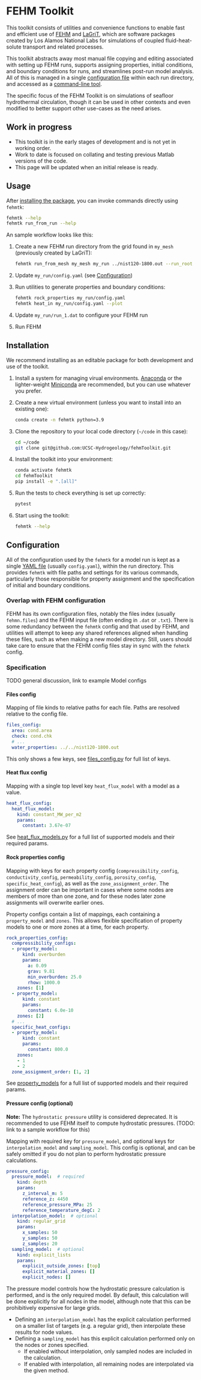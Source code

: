 # FEHM Toolkit
This toolkit consists of utilities and convenience functions to enable fast and efficient use of [FEHM](https://github.com/lanl/FEHM) and [LaGriT](https://github.com/lanl/LaGriT), which are software packages created by Los Alamos National Labs for simulations of coupled fluid-heat-solute transport and related processes.

This toolkit abstracts away most manual file copying and editing associated with setting up FEHM runs, supports assigning properties, initial conditions, and boundary conditions for runs, and streamlines post-run model analysis. All of this is managed in a single [configuration file](#configuration) within each run directory, and accessed as a [command-line tool](#usage).

The specific focus of the FEHM Toolkit is on simulations of seafloor hydrothermal circulation, though it can be used in other contexts and even modified to better support other use-cases as the need arises.

## Work in progress
* This toolkit is in the early stages of development and is not yet in working order.
* Work to date is focused on collating and testing previous Matlab versions of the code.
* This page will be updated when an initial release is ready.

## Usage
After [installing the package](#installation), you can invoke commands directly using `fehmtk`:

```zsh
fehmtk --help
fehmtk run_from_run --help
```

An sample workflow looks like this:
1. Create a new FEHM run directory from the grid found in `my_mesh` (previously created by LaGriT):

    ```zsh
    fehmtk run_from_mesh my_mesh my_run ../nist120-1800.out --run_root run_1
    ```

1. Update `my_run/config.yaml` (see [Configuration](#configuration))
1. Run utilities to generate properties and boundary conditions:

    ```zsh
    fehmtk rock_properties my_run/config.yaml
    fehmtk heat_in my_run/config.yaml --plot
    ```

1. Update `my_run/run_1.dat` to configure your FEHM run
1. Run FEHM

## Installation
We recommend installing as an editable package for both development and use of the toolkit.

1. Install a system for managing virual environments. [Anaconda](https://www.anaconda.com/products/distribution#Downloads) or the lighter-weight [Miniconda](https://docs.conda.io/en/latest/miniconda.html#latest-miniconda-installer-links) are recommended, but you can use whatever you prefer.
1. Create a new virtual environment (unless you want to install into an existing one):

    ```zsh
    conda create -n fehmtk python=3.9
    ```

1. Clone the repository to your local code directory (`~/code` in this case):

    ```zsh
    cd ~/code
    git clone git@github.com:UCSC-Hydrogeology/fehmToolkit.git
    ```

1. Install the toolkit into your environment:

    ```zsh
    conda activate fehmtk
    cd fehmToolkit
    pip install -e ".[all]"
    ```

1. Run the tests to check everything is set up correctly:

    ```zsh
    pytest
    ```

1. Start using the toolkit:

    ```zsh
    fehmtk --help
    ```

## Configuration
All of the configuration used by the `fehmtk` for a model run is kept as a single [YAML file](https://yaml.org/spec/1.2.2/#chapter-2-language-overview) (usually `config.yaml`), within the run directory. This provides `fehmtk` with file paths and settings for its various commands, particularly those responsible for property assignment and the specification of initial and boundary conditions.

### Overlap with FEHM configuration
FEHM has its own configuration files, notably the files index (usually `fehmn.files`) and the FEHM input file (often ending in `.dat` or `.txt`). There is some redundancy between the `fehmtk` config and that used by FEHM, and utilities will attempt to keep any shared references aligned when handling these files, such as when making a new model directory. Still, users should take care to ensure that the FEHM config files stay in sync with the `fehmtk` config.

### Specification
TODO general discussion, link to example
Model configs

#### Files config
Mapping of file kinds to relative paths for each file. Paths are resolved relative to the config file.
```yaml
files_config:
  area: cond.area
  check: cond.chk
  # ...
  water_properties: ../../nist120-1800.out
```
This only shows a few keys, see [files_config.py](fehm_toolkit/config/files_config.py) for full list of keys.

#### Heat flux config
Mapping with a single top level key `heat_flux_model` with a model as a value.
```yaml
heat_flux_config:
  heat_flux_model:
    kind: constant_MW_per_m2
    params:
      constant: 3.67e-07
```

See [heat_flux_models.py](fehm_toolkit/preprocessors/heat_flux_models.py) for a full list of supported models and their required params.

#### Rock properties config
Mapping with keys for each property config (`compressibility_config`, `conductivity_config`, `permeability_config`, `porosity_config`, `specific_heat_config`), as well as the `zone_assignment_order`. The assignment order can be important in cases where some nodes are members of more than one zone, and for these nodes later zone assignments will overwrite earlier ones.

Property configs contain a list of mappings, each containing a `property_model` and `zones`. This allows flexible specification of property models to one or more zones at a time, for each property.

```yaml
rock_properties_config:
  compressibility_configs:
  - property_model:
      kind: overburden
      params:
        a: 0.09
        grav: 9.81
        min_overburden: 25.0
        rhow: 1000.0
    zones: [1]
  - property_model:
      kind: constant
      params:
        constant: 6.0e-10
    zones: [2]
  # ...
  specific_heat_configs:
  - property_model:
      kind: constant
      params:
        constant: 800.0
    zones:
    - 1
    - 2
  zone_assignment_order: [1, 2]
```

See [property_models](fehm_toolkit/property_models) for a full list of supported models and their required params.

#### Pressure config (optional)
**Note:** The `hydrostatic pressure` utility is considered deprecated. It is recommended to use FEHM itself to compute hydrostatic pressures. (TODO: link to a sample workflow for this)

Mapping with required key for `pressure_model`, and optional keys for `interpolation_model` and `sampling_model`. This config is optional, and can be safely omitted if you do not plan to perform hydrostatic pressure calculations.

```yaml
pressure_config:
  pressure_model:  # required
    kind: depth
    params:
      z_interval_m: 5
      reference_z: 4450
      reference_pressure_MPa: 25
      reference_temperature_degC: 2
  interpolation_model:  # optional
    kind: regular_grid
    params:
      x_samples: 50
      y_samples: 50
      z_samples: 20
  sampling_model:  # optional
    kind: explicit_lists
    params:
      explicit_outside_zones: [top]
      explicit_material_zones: []
      explicit_nodes: []
```

The pressure model controls how the hydrostatic pressure calculation is performed, and is the only required model. By default, this calculation will be done explicitly for all nodes in the model, although note that this can be prohibitively expensive for large grids.

* Defining an `interpolation_model` has the explicit calculation performed on a smaller list of targets (e.g. a regular grid), then interpolate these results for node values.
* Defining a `sampling_model` has this explicit calculation performed only on the nodes or zones specified.
  * If enabled without interpolation, only sampled nodes are included in the calculation.
  * If enabled with interpolation, all remaining nodes are interpolated via the given method.
